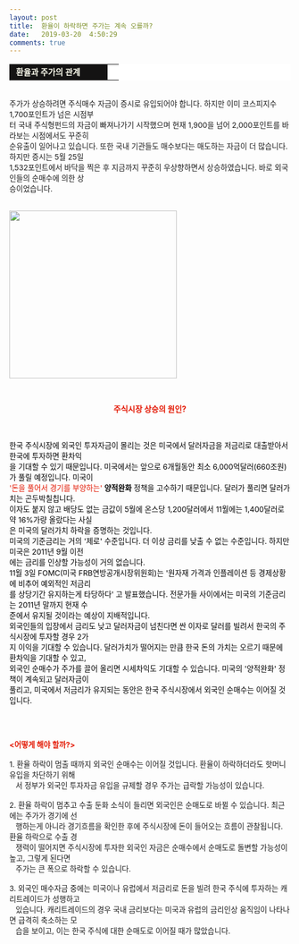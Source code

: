 ```yaml
---
layout: post
title:  환율이 하락하면 주가는 계속 오를까?
date:   2019-03-20  4:50:29
comments: true
---
```





<table width="99%" bgcolor="#ffffff" cellspacing="1" cellpadding="2"><tbody><tr><td width="160" bgcolor="#141313" style-="border-bottom:#141313 1px solid; border-left:#141313 1px solid; border-top:#141313 1px solid; &#13;&#10;border-right:#141313 1px solid"><span style="color: rgb(0, 0, 0); font-family: 맑은 고딕, dotum, verdana; font-size: 11pt;"><strong><span syle="font-size:11pt"><font color="#fffff0">&nbsp;환율과 주가의 관계</font></span></strong></span></td><td style="border-width: 0px 0px 1px; border-style: solid; border-color: rgb(255, 255, 255) rgb(255, 255, 255) rgb(20, 19, 19);"><span style="font-size: 11pt;"><font color="#000000">&nbsp;</font></span></td></tr></tbody></table><p><span style="font-size: 10pt;">﻿<br>주가가 상승하려면 주식매수 자금이 증시로 유입되어야 합니다. 하지만 이미 코스피지수 1,700포인트가 넘은 시점부<br> 터 국내 주식형펀드의 자금이 빠져나가기 시작했으며 현재 1,900을 넘어 2,000포인트를 바라보는 시점에서도 꾸준히 <br> 순유출이 일어나고 있습니다. 또한 국내 기관들도 매수보다는 매도하는 자금이 더 많습니다. 하지만 증시는 5월 25일<br>1,532포인트에서 바닥을 찍은 후 지금까지 꾸준히 우상향하면서 상승하였습니다. 바로 외국인들의 순매수에 의한 상<br> 승이었습니다. <br><br></span></p>
<p><span style="text-align: center; font-size: 10pt;"><span data-lightbox="lightbox" data-url="https://t1.daumcdn.net/cfile/tistory/194464374CFC4B8C09?download"><img width="300" height="381" style="height: auto; cursor: pointer; max-width: 100%;" alt="" src="https://t1.daumcdn.net/cfile/tistory/194464374CFC4B8C09" filemime="" filename="cfile27.uf@194464374CFC4B8C0966A3.jpg"></span></span></p>
<p><span style="text-align: center; font-size: 10pt;"><span data-lightbox="lightbox" data-url="https://t1.daumcdn.net/cfile/tistory/194464374CFC4B8C09?download">﻿</span></span></p><center><strong><font color="#e31600">주식시장 상승의 원인?</font></strong></center><p><span style="font-size: 10pt;"><br></span><span style="font-size: 10pt;"><br><font color="#000000">한국 주식시장에 외국인 투자자금이 몰리는 것은 미국에서 달러자금을 저금리로 대출받아서 한국에 투자하면 환차익<br> 을 기대할 수 있기 때문입니다. 미국에서는 앞으로 6개월동안 최소 6,000억달러(660조원)가 풀릴 예정입니다. 미국이 <br></font><font color="#e31600">'돈을 풀어서 경기를 부양하는'</font><font color="#000000"> <strong>양적완화</strong> 정책을 고수하기 때문입니다. 달러가 풀리면 달러가치는 곤두박칠칩니다. <br>이자도 붙지 않고 배당도 없는 금값이 5월에 온스당 1,200달러에서 11월에는 1,400달러로 약 16%가량 올랐다는 사실<br> 은 미국의 달러가치 하락을 증명하는 것입니다.<br>미국의 기준금리는 거의 '제로' 수준입니다. 더 이상 금리를 낮출 수 없는 수준입니다. 하지만 미국은 2011년 9월 이전<br> 에는 금리를 인상할 가능성이 거의 없습니다.<br>11월 3일 FOMC(미국 FRB연방공개시장위원회)는 '원자재 가격과 인플레이션 등 경제상황에 비추어 예외적인 저금리<br> 를 상당기간 유지하는게 타당하다' 고 발표했습니다. 전문가들 사이에서는 미국의 기준금리는 2011년 말까지 현재 수<br> 준에서 유지될 것이라는 예상이 지배적입니다.<br>외국인들의 입장에서&nbsp;금리도 낮고 달러자금이 넘친다면 싼 이자로 달러를 빌려서 한국의 주식시장에 투자할 경우 2가<br> 지 이익을 기대할 수 있습니다. 달러가치가 떨어지는 만큼 한국 돈의 가치는 오르기 때문에 환차익을 기대할 수 있고, <br>외국인 순매수가 주가를 끌어 올리면 시세차익도 기대할 수 있습니다. 미국의 '양적완화' 정책이 계속되고 달러자금이 <br> 풀리고, 미국에서 저금리가 유지되는 동안은 한국 주식시장에서 외국인 순매수는 이어질 것입니다.<br></font></span></p>
<p><span style="font-size: 10pt;"><font color="#000000"><br></font></span></p>
<p><span style="font-size: 10pt;"><font color="#000000"><br></font><strong><font color="#e31600">&lt;어떻게 해야 할까?&gt;<br></font></strong><br>1. 환율 하락이 멈출 때까지 외국인 순매수는 이어질 것입니다.&nbsp;환율이 하락하더라도 핫머니 유입을 차단하기 위해<br>&nbsp;&nbsp; 서 정부가 외국인 투자자금 유입을 규제할 경우 주가는 급락할 가능성이 있습니다.<br><br>2. 환율 하락이 멈추고 수출 둔화 소식이 들리면 외국인은 순매도로 바뀔 수 있습니다. 최근에는 주가가 경기에 선<br>&nbsp;&nbsp; 행하는게 아니라 경기흐름을 확인한 후에 주식시장에 돈이 들어오는 흐름이 관찰됩니다. 환율 하락으로 수출 경<br>&nbsp;&nbsp; 쟁력이 떨어지면 주식시장에 투자한 외국인 자금은 순매수에서 순매도로 돌변할 가능성이 높고, 그렇게 된다면 <br>&nbsp;&nbsp; 주가는 큰 폭으로 하락할 수 있습니다.<br><br>3. 외국인 매수자금 중에는 미국이나 유럽에서 저금리로 돈을 빌려 한국 주식에 투자하는 캐리트레이드가 성행하고 <br>&nbsp;&nbsp; 있습니다. 캐리트레이드의 경우 국내 금리보다는 미국과 유럽의 금리인상 움직임이 나타나면 급격히 축소하는 모<br>&nbsp;&nbsp; 습을 보이고, 이는 한국 주식에 대한 순매도로 이어질 때가 많았습니다.</span><br></p>